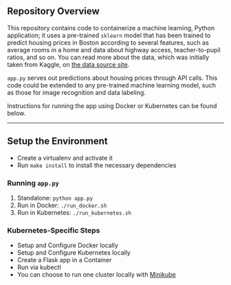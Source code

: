 

## Repository Overview

This repository contains code to containerize a machine learning, Python application; it uses a pre-trained `sklearn` model that has been trained to predict housing prices in Boston according to several features, such as average rooms in a home and data about highway access, teacher-to-pupil ratios, and so on. You can read more about the data, which was initially taken from Kaggle, on [the data source site](https://www.kaggle.com/c/boston-housing). 

`app.py` serves out predictions about housing prices through API calls. This code could be extended to any pre-trained machine learning model, such as those for image recognition and data labeling.

Instructions for running the app using Docker or Kubernetes can be found below.

---

## Setup the Environment

* Create a virtualenv and activate it
* Run `make install` to install the necessary dependencies

### Running `app.py`

1. Standalone:  `python app.py`
2. Run in Docker:  `./run_docker.sh`
3. Run in Kubernetes:  `./run_kubernetes.sh`

### Kubernetes-Specific Steps

* Setup and Configure Docker locally
* Setup and Configure Kubernetes locally
* Create a Flask app in a Container
* Run via kubectl 
* You can choose to run one cluster locally with [Minikube](https://kubernetes.io/docs/tasks/tools/install-minikube/)
